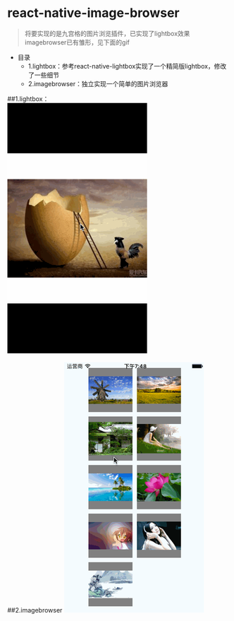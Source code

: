 # react-native-image-browser
>
>  将要实现的是九宫格的图片浏览插件，已实现了lightbox效果
>  imagebrowser已有雏形，见下面的gif
>

  * 目录
    * 1.lightbox：参考react-native-lightbox实现了一个精简版lightbox，修改了一些细节
    * 2.imagebrowser：独立实现一个简单的图片浏览器

##1.lightbox：
<br/>
![image](https://github.com/CoderGLM/react-native-image-browser/blob/master/screenshots/lightbox.gif)<br/>
<br/>
##2.imagebrowser
![image](https://github.com/CoderGLM/react-native-image-browser/blob/master/screenshots/imagebrowser.gif)<br/>
